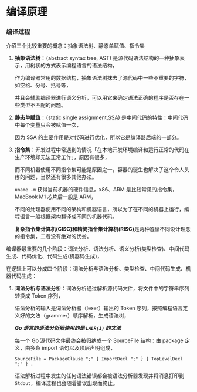 # 编译原理

### 编译过程

介绍三个比较重要的概念：抽象语法树、静态单赋值、指令集

1. <strong>抽象语法树</strong>：（abstract syntax tree, AST) 是源代码语法结构的一种抽象表示，用树状的方式表示编程语言的语法结构，

   作为编译器常用的数据结构，抽象语法树抹去了源代码中一些不重要的字符，如空格、分号、括号等，

   并且会辅助编译器进行语义分析，可以用它来确定语法正确的程序是否存在一些类型不匹配的问题。

2. <strong>静态单赋值</strong>：（static single assignment,SSA) 是中间代码的特性：中间代码中每个变量只会被赋值一次，

   因为 SSA 的主要作用是对代码进行优化，所以它是编译器后端的一部分。

3. <strong>指令集：</strong>开发过程中常遇到的情况「在本地开发环境编译和运行正常的代码在生产环境却无法正常工作」，原因有很多，

   而不同机器使用不同指令集可能是原因之一，容器的诞生也解决了这个令人头疼的问题，当然还有很多其他办法。

   `uname -m` 获得当前机器的硬件信息，x86、ARM 是比较常见的指令集，MacBook M1 芯片后一般是 ARM，

   不同的处理器使用不同的架构和机器语言，所以为了在不同的机器上运行，编程语言一般根据架构翻译成不同的机器代码。

   <strong>复杂指令集计算机(CISC)和精简指令集计算机(RISC)</strong>是两种遵循不同设计理念的指令集，二者没有绝对的优劣。

编译器最重要的几个阶段：词法分析、语法分析、语义分析(类型检查)、中间代码生成、代码优化、代码生成(机器码生成)，

在逻辑上可以分成四个阶段：词法分析与语法分析、类型检查、中间代码生成、机器代码生成：

1. <strong>词法分析与语法分析</strong>：词法分析通过解析源代码文件，将文件中的字符串序列转换成 Token 序列，

   语法分析的输入是词法分析器（lexer）输出的 Token 序列，按照编程语言定义好的文法（grammer）顺序解析，生成语法树，

   <strong><em>Go 语言的语法分析器使用的是 `LALR(1)` 的文法</em></strong>

   每一个 Go 源代码文件最终会被归纳成一个 SourceFile 结构：由 package 定义，由多条 import 语句以及顶层声明组成，

   `SourceFile = PackageClause ";" { ImportDecl ";" } { TopLevelDecl ";" } .`

   语法解析过程中发生的任何语法错误都会被语法分析器发现并将消息打印到 `Stdout`，编译过程也会随着错误出现而终止。

   
   
   

